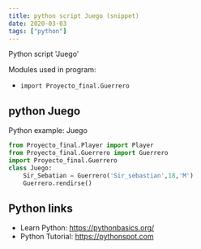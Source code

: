 ```yaml
---
title: python script Juego (snippet)
date: 2020-03-03
tags: ["python"]
---
```

Python script 'Juego'


Modules used in program: 
* `import Proyecto_final.Guerrero`

## python Juego

Python example: Juego

```python
from Proyecto_final.Player import Player
from Proyecto_final.Guerrero import Guerrero
import Proyecto_final.Guerrero
class Juego:
    Sir_Sebatian = Guerrero('Sir_sebastian',18,'M')
    Guerrero.rendirse()

```

## Python links

- Learn Python: https://pythonbasics.org/
- Python Tutorial: https://pythonspot.com
